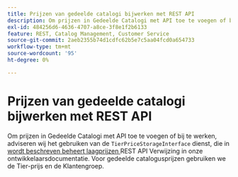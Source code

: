 ```yaml
---
title: Prijzen van gedeelde catalogi bijwerken met REST API
description: Om prijzen in Gedeelde Catalogi met API toe te voegen of bij te werken, adviseren wij het gebruiken van de dienst "TierPriceStorageInterface", die in de [Beheren van laagprijzen](https://developer.adobe.com/commerce/webapi/rest/modules/catalog/catalog-pricing/#manage-tier-prices) Verwijzing REST API in onze ontwikkelaarsdocumentatie wordt beschreven. Voor gedeelde catalogusprijzen gebruiken we de Tier-prijs en de Klantengroep.
exl-id: 484256d6-4636-4707-a8ce-3f8e1f2b6133
feature: REST, Catalog Management, Customer Service
source-git-commit: 2aeb2355b74d1cdfc62b5e7c5aa04fcd0a654733
workflow-type: tm+mt
source-wordcount: '95'
ht-degree: 0%

---
```


# Prijzen van gedeelde catalogi bijwerken met REST API

Om prijzen in Gedeelde Catalogi met API toe te voegen of bij te werken, adviseren wij het gebruiken van de `TierPriceStorageInterface` dienst, die in [ wordt beschreven beheert laagprijzen ](https://developer.adobe.com/commerce/webapi/rest/modules/catalog/catalog-pricing/#manage-tier-prices) REST API Verwijzing in onze ontwikkelaarsdocumentatie. Voor gedeelde catalogusprijzen gebruiken we de Tier-prijs en de Klantengroep.
